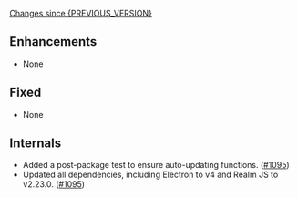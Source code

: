 [Changes since {PREVIOUS_VERSION}](https://github.com/realm/realm-studio/compare/{PREVIOUS_VERSION}...{CURRENT_VERSION})

## Enhancements
- None

## Fixed
- None

## Internals
- Added a post-package test to ensure auto-updating functions. ([#1095](https://github.com/realm/realm-studio/pull/1095))
- Updated all dependencies, including Electron to v4 and Realm JS to v2.23.0. ([#1095](https://github.com/realm/realm-studio/pull/1095))
